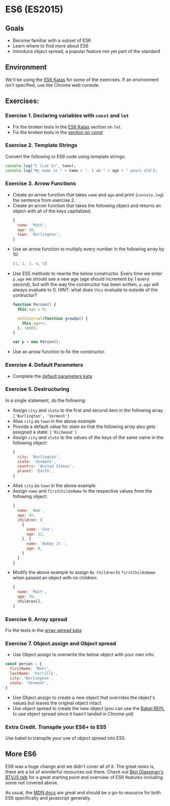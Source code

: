 # ES6 (ES2015)

## Goals
- Become familiar with a subset of ES6
- Learn where to find more about ES6
- Introduce object spread, a popular feature not yet part of the standard

## Environment
We'll be using the [ES6 Katas](http://es6katas.org/) for some of the exercises. If an environment isn't specified, use the Chrome web console.

## Exercises:

### Exercise 1. Declaring variables with `const` and `let`
- Fix the broken tests in the [ES6 Katas](http://tddbin.com/#?kata=es6/language/block-scoping/let) section on `let`.
- Fix the broken tests in the [section on const](http://tddbin.com/#?kata=es6/language/block-scoping/const)

### Exercise 2. Template Strings

Convert the following to ES6 code using template strings:

```js
console.log("I live in", town);
console.log("My name is " + name + ". I am " + age + " years old");
```

### Exercise 3. Arrow Functions

- Create an arrow function that takes `name` and `age` and print (`console.log`) the sentence from exercise 2.
- Create an arrow function that takes the following object and returns an object with all of the keys capitalized.
  ```js
  {
    name: 'Matt',
    age: 30,
    town: 'Burlington',
  }
  ```
- Use an arrow function to multiply every number in the following array by 10:
  ```js
  [1, 2, 3, 4, 5]
  ```
- Use ES5 methods to rewrite the below constructor. Every time we enter `p.age` we should see a new age (age should increment by 1 every second), but with the way the constructor has been written, `p.age` will always evaluate to 0. HINT: what does `this` evaluate to outside of the contructor?
  ```js
  function Person() {
    this.age = 0;

    setInterval(function growUp() {
      this.age++;
    }, 1000);
  }

  var p = new Person();
  ```
- Use an arrow function to fix the constructor.

### Exercise 4. Default Parameters

- Complete the [default parameters kata](http://tddbin.com/#?kata=es6/language/default-parameters/basics)

### Exercise 5. Destructuring

In a single statement, do the following:

- Assign `city` and `state` to the first and second item in the following array `['Burlington', 'Vermont']`
- Alias `city` as `town` in the above example
- Provide a default value for state so that the following array also gets assigned a state: `['Richmond']`
- Assign `city` and `state` to the values of the keys of the same name in the following object:
  ```js
  {
    city: 'Burlington',
    state: 'Vermont',
    country: 'United States',
    planet: 'Earth',
  }
  ```
- Alias `city` as `town` in the above example
- Assign `name` and `firstChildsName` to the respective values from the following object:
  ```js
  {
    name: 'Bob',
    age: 45,
    children: [
      {
        name: 'Sue',
        age: 12,
      }, {
        name: 'Bobby Jr.',
        age: 8,
      }
    ]
  }
  ```
- Modify the above example to assign `No Children` to `firstChildsName` when passed an object with no children:
  ```js
  {
    name: 'Matt',
    age: 30,
    children[],
  }
  ```

### Exercise 6. Array spread

Fix the tests in the [array spread kata](http://tddbin.com/#?kata=es6/language/spread/with-arrays)

### Exercise 7. Object.assign and Object spread

  - Use Object.assign to overwrite the below object with your own info:

  ```js
  const person = {
    firstName: 'Matt',
    lastName: 'Parrilla',
    city: 'Burlington',
    state: 'Vermont',
  }
  ```
  - Use Object.assign to create a new object that overrides the object's values but leaves the original object intact.
  - Use object spread to create the new object (you can use the [Babel REPL](https://babeljs.io/repl/#?babili=false&evaluate=true&lineWrap=false&presets=es2015%2Ces2016%2Ces2017%2Cstage-2&targets=&browsers=&builtIns=false&debug=false&experimental=true&loose=false&spec=false&code_lz=Q) to use object spread since it hasn't landed in Chrome yet)

### Extra Credit. Transpile your ES6+ to ES5

Use babel to transpile your use of object spread into ES5.

## More ES6

ES6 was a huge change and we didn't cover all of it. The great news is, there are a lot of wonderful resources out there. Check out [Ben Glassman's BTVJS talk](http://benglass.github.io/es6-the-future-is-now/#/) for a great starting point and overview of ES6 features including some not covered above.

As usual, the [MDN docs](https://developer.mozilla.org/en-US/docs/Web/JavaScript) are great and should be a go-to resource for both ES6 specifically and javascript generally.

